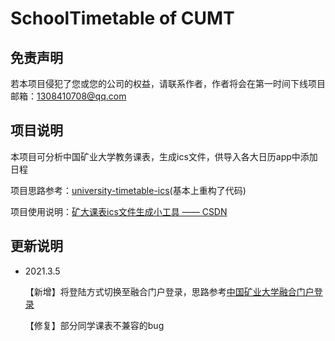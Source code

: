 # SchoolTimetable of CUMT

## 免责声明
若本项目侵犯了您或您的公司的权益，请联系作者，作者将会在第一时间下线项目
邮箱：1308410708@qq.com

## 项目说明

本项目可分析中国矿业大学教务课表，生成ics文件，供导入各大日历app中添加日程

项目思路参考：[university-timetable-ics](https://github.com/upuphero/university-timetable-ics)(基本上重构了代码)

项目使用说明：[矿大课表ics文件生成小工具 —— CSDN](https://blog.csdn.net/qq_45355034/article/details/113103504)

## 更新说明
- 2021.3.5
  
  【新增】将登陆方式切换至融合门户登录，思路参考[中国矿业大学融合门户登录](https://github.com/boopo/NewCumtLogin)
  
  【修复】部分同学课表不兼容的bug


